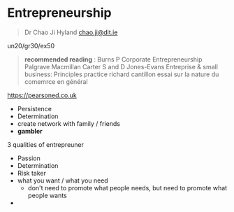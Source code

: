 # Entrepreneurship 
> Dr Chao Ji Hyland
> chao.ji@dit.ie

un20/gr30/ex50

> __recommended reading__ : Burns P Corporate Entrepreneurship Palgrave Macmillan
> Carter S and D Jones-Evans Entreprise & small business: Principles  practice
> richard cantillon essai sur la nature du comemrce en général


https://pearsoned.co.uk


* Persistence
* Determination
* create network with family / friends
* __gambler__


3 qualities of entrepreuner
* Passion
* Determination
* Risk taker
* what you want / what you need
	* don't need to promote what people needs, but need to promote what people wants
*  